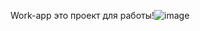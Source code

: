 Work-app это проект для работы!![image](https://user-images.githubusercontent.com/48678696/125628423-a82d5a75-b3f8-4ecf-b3aa-1e04ace2b6c0.png)
